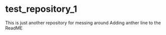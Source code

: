 # test_repository_1
This is just another repository for messing around
Adding anther line to the ReadME
